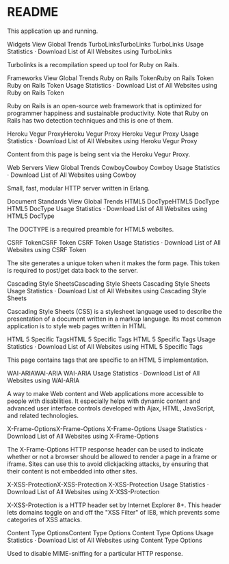 # README

This application up and running.

Widgets
View Global Trends
TurboLinksTurboLinks
TurboLinks Usage Statistics · Download List of All Websites using TurboLinks

Turbolinks is a recompilation speed up tool for Ruby on Rails.

Frameworks
View Global Trends
Ruby on Rails TokenRuby on Rails Token
Ruby on Rails Token Usage Statistics · Download List of All Websites using Ruby on Rails Token

Ruby on Rails is an open-source web framework that is optimized for programmer happiness and sustainable productivity. Note that Ruby on Rails has two detection techniques and this is one of them.

Heroku Vegur ProxyHeroku Vegur Proxy
Heroku Vegur Proxy Usage Statistics · Download List of All Websites using Heroku Vegur Proxy

Content from this page is being sent via the Heroku Vegur Proxy.

Web Servers
View Global Trends
CowboyCowboy
Cowboy Usage Statistics · Download List of All Websites using Cowboy

Small, fast, modular HTTP server written in Erlang.

Document Standards
View Global Trends
HTML5 DocTypeHTML5 DocType
HTML5 DocType Usage Statistics · Download List of All Websites using HTML5 DocType

The DOCTYPE is a required preamble for HTML5 websites.

CSRF TokenCSRF Token
CSRF Token Usage Statistics · Download List of All Websites using CSRF Token

The site generates a unique token when it makes the form page. This token is required to post/get data back to the server.

Cascading Style SheetsCascading Style Sheets
Cascading Style Sheets Usage Statistics · Download List of All Websites using Cascading Style Sheets

Cascading Style Sheets (CSS) is a stylesheet language used to describe the presentation of a document written in a markup language. Its most common application is to style web pages written in HTML

HTML 5 Specific TagsHTML 5 Specific Tags
HTML 5 Specific Tags Usage Statistics · Download List of All Websites using HTML 5 Specific Tags

This page contains tags that are specific to an HTML 5 implementation.

WAI-ARIAWAI-ARIA
WAI-ARIA Usage Statistics · Download List of All Websites using WAI-ARIA

A way to make Web content and Web applications more accessible to people with disabilities. It especially helps with dynamic content and advanced user interface controls developed with Ajax, HTML, JavaScript, and related technologies.

X-Frame-OptionsX-Frame-Options
X-Frame-Options Usage Statistics · Download List of All Websites using X-Frame-Options

The X-Frame-Options HTTP response header can be used to indicate whether or not a browser should be allowed to render a page in a frame or iframe. Sites can use this to avoid clickjacking attacks, by ensuring that their content is not embedded into other sites.

X-XSS-ProtectionX-XSS-Protection
X-XSS-Protection Usage Statistics · Download List of All Websites using X-XSS-Protection

X-XSS-Protection is a HTTP header set by Internet Explorer 8+. This header lets domains toggle on and off the "XSS Filter" of IE8, which prevents some categories of XSS attacks.

Content Type OptionsContent Type Options
Content Type Options Usage Statistics · Download List of All Websites using Content Type Options

Used to disable MIME-sniffing for a particular HTTP response.
